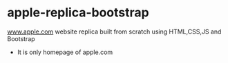 # apple-replica-bootstrap
www.apple.com website replica built from scratch using HTML,CSS,JS and Bootstrap

- It is only homepage of apple.com
